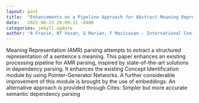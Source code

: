 ```yaml
---
layout: post
title:  "Enhancements on a Pipeline Approach for Abstract Meaning Representation Parsing"
date:   2022-06-23 20:09:31 -0400
categories: jekyll update
author: "A Frasie, NT Vezan, G Marian, F Macicasan - International Conference on , 2022"
---
```

Meaning Representation (AMR) parsing attempts to extract a structured representation of a sentence s meaning. This paper enhances an existing processing pipeline for AMR parsing, inspired by state-of-the-art solutions in dependency parsing. It enhances the existing Concept Identification module by using Pointer-Generator Networks. A further considerable improvement of this module is brought by the use of embeddings. An alternative approach is provided through 
Cites: Simpler but more accurate semantic dependency parsing